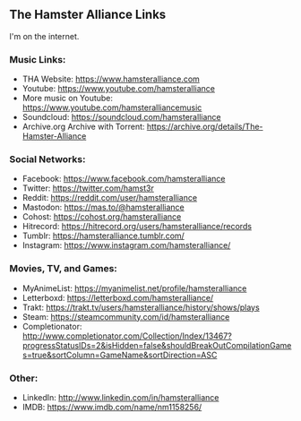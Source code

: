 ## The Hamster Alliance Links

I'm on the internet.

### Music Links:

* THA Website: https://www.hamsteralliance.com
* Youtube: https://www.youtube.com/hamsteralliance
* More music on Youtube: https://www.youtube.com/hamsteralliancemusic
* Soundcloud: https://soundcloud.com/hamsteralliance
* Archive.org Archive with Torrent: https://archive.org/details/The-Hamster-Alliance

### Social Networks:

* Facebook: https://www.facebook.com/hamsteralliance
* Twitter: https://twitter.com/hamst3r
* Reddit: https://reddit.com/user/hamsteralliance
* Mastodon: https://mas.to/@hamsteralliance
* Cohost: https://cohost.org/hamsteralliance
* Hitrecord: https://hitrecord.org/users/hamsteralliance/records
* Tumblr: https://hamsteralliance.tumblr.com/
* Instagram: https://www.instagram.com/hamsteralliance/

### Movies, TV, and Games:

* MyAnimeList: https://myanimelist.net/profile/hamsteralliance
* Letterboxd: https://letterboxd.com/hamsteralliance/
* Trakt: https://trakt.tv/users/hamsteralliance/history/shows/plays
* Steam: https://steamcommunity.com/id/hamsteralliance
* Completionator: http://www.completionator.com/Collection/Index/13467?progressStatusIDs=2&isHidden=false&shouldBreakOutCompilationGames=true&sortColumn=GameName&sortDirection=ASC

### Other:

* LinkedIn: http://www.linkedin.com/in/hamsteralliance
* IMDB: https://www.imdb.com/name/nm1158256/
